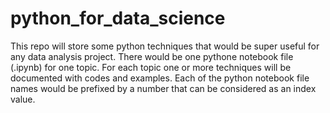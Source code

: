 # python_for_data_science
This repo will store some python techniques that would be super useful for any data analysis project.
There would be one pythone notebook file (.ipynb) for one topic.
For each topic one or more techniques will be documented with codes and examples.
Each of the python notebook file names would be prefixed by a number that can be considered as an index value.
